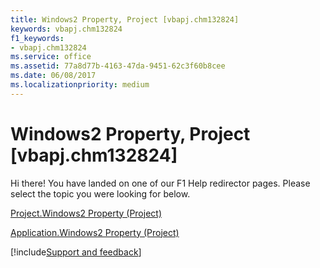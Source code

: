 ```yaml
---
title: Windows2 Property, Project [vbapj.chm132824]
keywords: vbapj.chm132824
f1_keywords:
- vbapj.chm132824
ms.service: office
ms.assetid: 77a8d77b-4163-47da-9451-62c3f60b8cee
ms.date: 06/08/2017
ms.localizationpriority: medium
---
```



# Windows2 Property, Project [vbapj.chm132824]

Hi there! You have landed on one of our F1 Help redirector pages. Please select the topic you were looking for below.

[Project.Windows2 Property (Project)](https://msdn.microsoft.com/library/0f10c401-d09b-82db-60ed-0f2b03b82656%28Office.15%29.aspx)

[Application.Windows2 Property (Project)](https://msdn.microsoft.com/library/038d051c-769d-3a14-c884-7b4b669d3cc8%28Office.15%29.aspx)

[!include[Support and feedback](~/includes/feedback-boilerplate.md)]